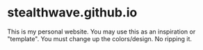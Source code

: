 # stealthwave.github.io

This is my personal website.
You may use this as an inspiration or "template".
You must change up the colors/design. No ripping it. 
